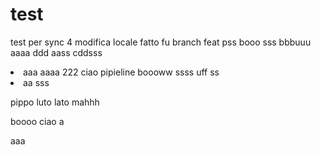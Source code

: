 # test
test per sync
4 modifica locale
fatto fu branch feat
pss
booo
sss
bbbuuu
aaaa
ddd
aass
cddsss

<LI> aaa
aaaa
222
ciao pipieline
boooww
ssss
uff ss
<li>aa sss

pippo
luto lato
mahhh

boooo ciao
a

aaa
